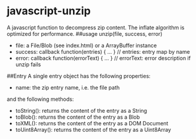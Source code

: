 # javascript-unzip
A javascript function to decompress zip content. The inflate algorithm is optimized for performance.
##usage
unzip(file, success, error)
- file: a File/Blob (see index.html) or a ArrayBuffer instance
- success: callback function(entries) { ... } // entries: entry map by name
- error: callback function(errorText) { ... } // errorText: error description if unzip fails

##Entry
A single entry object has the following properties:
- name: the zip entry name, i.e. the file path

and the following methods:
- toString(): returns the content of the entry as a String
- toBlob(): returns the content of the entry as a Blob
- toXML(): returns the content of the entry as a DOM Document
- toUint8Array(): returns the content of the entry as a Uint8Array
